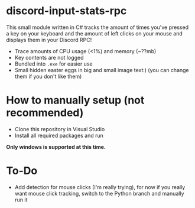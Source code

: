 # discord-input-stats-rpc
This small module written in C# tracks the amount of times you've pressed a key on your keyboard and the amount of left clicks on your mouse and displays them in your Discord RPC! 

- Trace amounts of CPU usage (&lt;1%) and memory (~??mb)
- Key contents are not logged
- Bundled into `.exe` for easier use
- Small hidden easter eggs in big and small image text:) (you can change them if you don't like them)

# How to manually setup (not recommended)
- Clone this repository in Visual Studio
- Install all required packages and run

**Only windows is supported at this time.**

# To-Do
- Add detection for mouse clicks (I'm really trying), for now if you really want mouse click tracking, switch to the Python branch and manually run it
